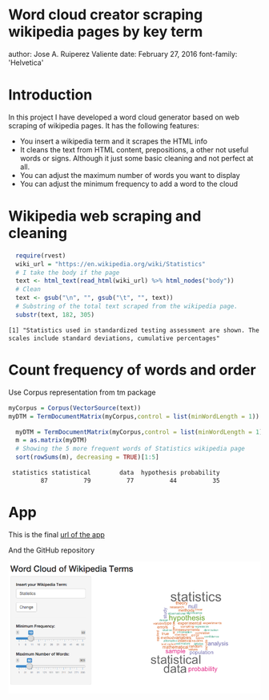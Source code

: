Word cloud creator scraping wikipedia pages by key term
========================================================
author: Jose A. Ruiperez Valiente
date: February 27, 2016
font-family: 'Helvetica'

Introduction
========================================================

In this project I have developed a word cloud generator based on web scraping of wikipedia pages. It has the following features:

- You insert a wikipedia term and it scrapes the HTML info
- It cleans the text from HTML content, prepositions, a other not useful words or signs. Although it just some basic cleaning and not perfect at all.
- You can adjust the maximum number of words you want to display
- You can adjust the minimum frequency to add a word to the cloud

Wikipedia web scraping and cleaning
========================================================


```r
  require(rvest)
  wiki_url = "https://en.wikipedia.org/wiki/Statistics"
  # I take the body if the page
  text <- html_text(read_html(wiki_url) %>% html_nodes("body"))
  # Clean
  text <- gsub("\n", "", gsub("\t", "", text))
  # Substring of the total text scraped from the wikipedia page.
  substr(text, 182, 305)
```

```
[1] "Statistics used in standardized testing assessment are shown. The scales include standard deviations, cumulative percentages"
```

Count frequency of words and order
========================================================
Use Corpus representation from tm package



```r
myCorpus = Corpus(VectorSource(text))
myDTM = TermDocumentMatrix(myCorpus,control = list(minWordLength = 1))
```



```r
  myDTM = TermDocumentMatrix(myCorpus,control = list(minWordLength = 1))
  m = as.matrix(myDTM)
  # Showing the 5 more frequent words of Statistics wikipedia page
  sort(rowSums(m), decreasing = TRUE)[1:5]
```

```
 statistics statistical        data  hypothesis probability 
         87          79          77          44          35 
```

App
========================================================

This is the final [url of the app](https://josearuiperez.shinyapps.io/Word_cloud_generator_wikipedia/)

And the GitHub repository


![Screenshot of the word cloud generator](Screenshot.png)

